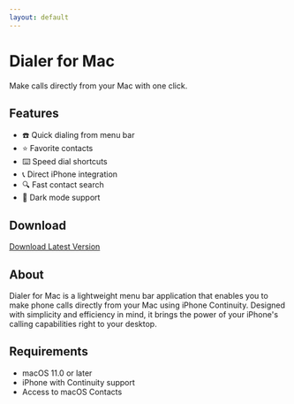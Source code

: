 ```yaml
---
layout: default
---
```


# Dialer for Mac

Make calls directly from your Mac with one click.

## Features

- ☎️ Quick dialing from menu bar
- ⭐ Favorite contacts
- ⌨️ Speed dial shortcuts
- 📞 Direct iPhone integration
- 🔍 Fast contact search
- 🌙 Dark mode support

## Download

[Download Latest Version](link-to-your-app)

## About

Dialer for Mac is a lightweight menu bar application that enables you to make phone calls directly from your Mac using iPhone Continuity. Designed with simplicity and efficiency in mind, it brings the power of your iPhone's calling capabilities right to your desktop.

## Requirements

- macOS 11.0 or later
- iPhone with Continuity support
- Access to macOS Contacts
